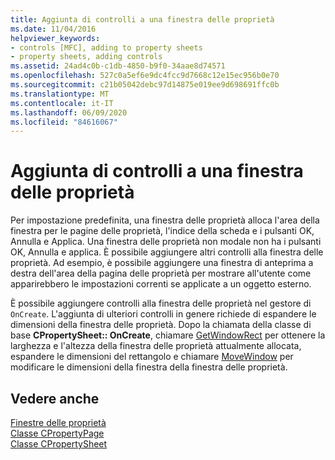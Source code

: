 ```yaml
---
title: Aggiunta di controlli a una finestra delle proprietà
ms.date: 11/04/2016
helpviewer_keywords:
- controls [MFC], adding to property sheets
- property sheets, adding controls
ms.assetid: 24ad4c0b-c1db-4850-b9f0-34aae8d74571
ms.openlocfilehash: 527c0a5ef6e9dc4fcc9d7668c12e15ec956b0e70
ms.sourcegitcommit: c21b05042debc97d14875e019ee9d698691ffc0b
ms.translationtype: MT
ms.contentlocale: it-IT
ms.lasthandoff: 06/09/2020
ms.locfileid: "84616067"
---
```

# <a name="adding-controls-to-a-property-sheet"></a>Aggiunta di controlli a una finestra delle proprietà

Per impostazione predefinita, una finestra delle proprietà alloca l'area della finestra per le pagine delle proprietà, l'indice della scheda e i pulsanti OK, Annulla e Applica. Una finestra delle proprietà non modale non ha i pulsanti OK, Annulla e applica. È possibile aggiungere altri controlli alla finestra delle proprietà. Ad esempio, è possibile aggiungere una finestra di anteprima a destra dell'area della pagina delle proprietà per mostrare all'utente come apparirebbero le impostazioni correnti se applicate a un oggetto esterno.

È possibile aggiungere controlli alla finestra delle proprietà nel gestore di `OnCreate`. L'aggiunta di ulteriori controlli in genere richiede di espandere le dimensioni della finestra delle proprietà. Dopo la chiamata della classe di base **CPropertySheet:: OnCreate**, chiamare [GetWindowRect](reference/cwnd-class.md#getwindowrect) per ottenere la larghezza e l'altezza della finestra delle proprietà attualmente allocata, espandere le dimensioni del rettangolo e chiamare [MoveWindow](reference/cwnd-class.md#movewindow) per modificare le dimensioni della finestra della finestra delle proprietà.

## <a name="see-also"></a>Vedere anche

[Finestre delle proprietà](property-sheets-mfc.md)<br/>
[Classe CPropertyPage](reference/cpropertypage-class.md)<br/>
[Classe CPropertySheet](reference/cpropertysheet-class.md)
